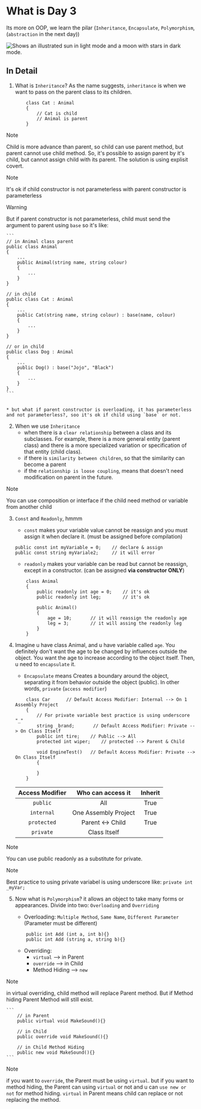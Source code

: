 # What is Day 3
Its more on OOP, we learn the pilar (`Inheritance`, `Encapsulate`, `Polymorphism`,(`abstraction` in the next day))

<picture>
  <source media="(prefers-color-scheme: dark)" srcset="https://user-images.githubusercontent.com/25423296/163456776-7f95b81a-f1ed-45f7-b7ab-8fa810d529fa.png">
  <source media="(prefers-color-scheme: light)" srcset="https://user-images.githubusercontent.com/25423296/163456779-a8556205-d0a5-45e2-ac17-42d089e3c3f8.png">
  <img alt="Shows an illustrated sun in light mode and a moon with stars in dark mode." src="https://user-images.githubusercontent.com/25423296/163456779-a8556205-d0a5-45e2-ac17-42d089e3c3f8.png">
</picture>

## In Detail
1. What is `Inheritance`? As the name suggests, `inheritance` is when we want to pass on the parent class to its children.

    ```
        class Cat : Animal
        {
            // Cat is child
            // Animal is parent
        }
    ```

> [!NOTE]
> Child is more advance than parent, so child can use parent method, but parent cannot use child method. So, it's possible to assign parent by it's child, but cannot assign child with its parent. The solution is using explisit covert.

> [!NOTE]
> It's ok if child constructor is not parameterless with parent constructor is parameterless

> [!WARNING]
> But if parent constructor is not parameterless, child must send the argument to parent using `base` so it's like:

    ```
    // in Animal class parent
    public class Animal
    {
        ...
        public Animal(string name, string colour)
        {
            ...
        }
    }

    // in child
    public class Cat : Animal
    {
        ...
        public Cat(string name, string colour) : base(name, colour)
        {
            ...
        }
    }

    // or in child
    public class Dog : Animal
    {
        ...
        public Dog() : base("Jojo", "Black")
        {
            ...
        }
    }
    ```


    * but what if parent constructor is overloading, it has parameterless and not parameterless?, soo it's ok if child using `base` or not.

2. When we use `Inheritance`
    * when there is a `clear relationship` between a class and its subclasses. For example, there is a more general entity (parent class) and there is a more specialized variation or specification of that entity (child class).
    * if there is `similarity between children`, so that the similarity can become a parent
    * if the `relationship is loose coupling`, means that doesn't need modification on parent in the future.

> [!NOTE]
> You can use composition or interface if the child need method or variable from another child

3. `Const` and `Readonly`, hmmm
    * `const` makes your variable value cannot be reassign and you must assign it when declare it. (must be assigned before compilation)

    ```
    public const int myVariable = 0;    // declare & assign
    public const string myVariale2;     // it will error
    ```

    * `readonly` makes your variable can be read but cannot be reassign, except in a constructor. (can be assigned **via constructor ONLY**)

    ```
        class Animal
        {
            public readonly int age = 0;    // it's ok 
            public readonly int leg;        // it's ok

            public Animal()
            {
                age = 10;       // it will reassign the readonly age
                leg = 3;        // it will assing the readonly leg
            }
        }
    ```

4. Imagine u have class Animal, and u have variable called `age`. You definitely don't want the age to be changed by influences outside the object. You want the age to increase according to the object itself. Then, u need to `encapsulate` it.
    * `Encapsulate` means Creates a boundary around the object, separating it from behavior outside the object (public). In other words, `private` (`access modifier`) 

    ```
        class Car      // Default Access Modifier: Internal --> On 1 Assembly Project
        {
            // For private variable best practice is using underscore "_"
            string _brand;       // Default Access Modifier: Private --> On Class Itself
            public int tire;    // Public --> All
            protected int wiper;    // protected --> Parent & Child

            void EngineTest()   // Default Access Modifier: Private --> On Class Itself
            {

            }
        }
    ```

    | Access Modifier | Who can access it | Inherit |
    | :---: | :---: | :---: |
    | `public` | All | True |
    | `internal` | One Assembly Project | True |
    | `protected` | Parent <-> Child | True |
    | `private` | Class Itself |

> [!NOTE]
> You can use public readonly as a substitute for private.

> [!NOTE]
> Best practice to using private variabel is using underscore like: `private int _myVar;`

5. Now what is `Polymorphism`? it allows an object to take many forms or appearances. Divide into two: `Overloading` and `Overriding`
    * Overloading: `Multiple Method`, `Same Name`, `Different Parameter` (Parameter must be different)
    
    ```
        public int Add (int a, int b){}
        public int Add (string a, string b){}
    ```

    * Overriding: 
        * `virtual` --> in Parent
        * `override` --> in Child
        * Method Hiding --> `new`

> [!NOTE]
> in virtual overriding, child method will replace Parent method. But if Method hiding Parent Method will still exist.

    ```
        // in Parent
        public virtual void MakeSound(){}

        // in Child
        public override void MakeSound(){}

        // in Child Method Hiding
        public new void MakeSound(){}
    ```

> [!NOTE]
> if you want to `override`, the Parent must be using `virtual`. but if you want to method hiding, the Parent can using `virtual` or not and u can `use new or not` for method hiding. `virtual` in Parent means child can replace or not replacing the method.
